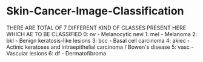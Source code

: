 # Skin-Cancer-Image-Classification
THERE ARE TOTAL OF 7 DIFFERENT KIND OF CLASSES PRESENT HERE WHICH AE TO BE CLASSIFIED  0: nv - Melanocytic nevi  1: mel - Melanoma  2: bkl - Benign keratosis-like lesions  3: bcc - Basal cell carcinoma  4: akiec - Actinic keratoses and intraepithelial carcinoma / Bowen's disease  5: vasc - Vascular lesions  6: df - Dermatofibroma
